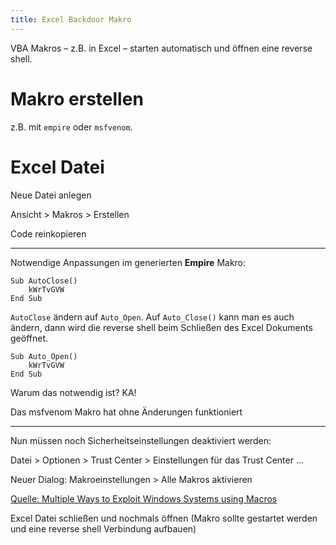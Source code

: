 ```yaml
---
title: Excel Backdoor Makro
---
```


VBA Makros – z.B. in Excel – starten automatisch und öffnen eine reverse shell.

# Makro erstellen

z.B. mit `empire` oder `msfvenom`.



# Excel Datei

Neue Datei anlegen

Ansicht > Makros > Erstellen

Code reinkopieren

---

Notwendige Anpassungen im generierten **Empire** Makro:

```vbscript
Sub AutoClose()
	kWrTvGVW
End Sub
```

`AutoClose` ändern auf `Auto_Open`. Auf `Auto_Close()` kann man es auch ändern, dann wird die reverse shell beim Schließen des Excel Dokuments geöffnet.

```vbscript
Sub Auto_Open()
	kWrTvGVW
End Sub
```

Warum das notwendig ist? KA!

Das msfvenom Makro hat ohne Änderungen funktioniert

---



Nun müssen noch Sicherheitseinstellungen deaktiviert werden:

Datei > Optionen > Trust Center > Einstellungen für das Trust Center ...

Neuer Dialog: Makroeinstellungen > Alle Makros aktivieren

[Quelle: Multiple Ways to Exploit Windows Systems using Macros](https://www.hackingarticles.in/multiple-ways-to-exploit-windows-systems-using-macros/)

Excel Datei schließen und nochmals öffnen (Makro sollte gestartet werden und eine reverse shell Verbindung aufbauen)

